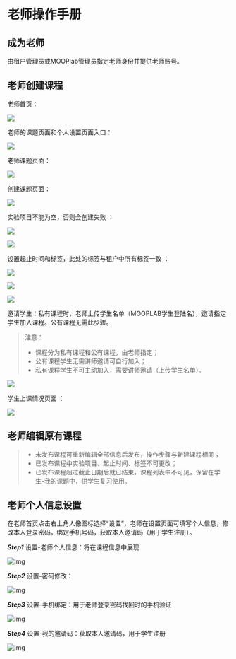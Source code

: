 # 老师操作手册



## 成为老师

由租户管理员或MOOPlab管理员指定老师身份并提供老师账号。



## 老师创建课程

老师首页：

![](D:\git\intro_to_MOOP\images\6-3-1.png)

老师的课题页面和个人设置页面入口：

![](D:\git\intro_to_MOOP\images\6-3-2.png)

老师课题页面：

![](D:\git\intro_to_MOOP\images\6-3-3.png)

创建课题页面：

![](D:\git\intro_to_MOOP\images\6-3-4.png)

实验项目不能为空，否则会创建失败 ：

![](D:\git\intro_to_MOOP\images\6-3-5.png)



![](D:\git\intro_to_MOOP\images\6-3-6.png)

设置起止时间和标签，此处的标签与租户中所有标签一致 ：

![](D:\git\intro_to_MOOP\images\6-3-7.png)

![](D:\git\intro_to_MOOP\images\6-3-8.png)

![](D:\git\intro_to_MOOP\images\6-3-9.png)

邀请学生：私有课程时，老师上传学生名单（MOOPLAB学生登陆名），邀请指定学生加入课程。公有课程无需此步骤。

> 注意：
>
> - 课程分为私有课程和公有课程，由老师指定；
> - 公有课程学生无需讲师邀请可自行加入；
> - 私有课程学生不可主动加入，需要讲师邀请（上传学生名单）。

![](D:\git\intro_to_MOOP\images\6-3-10.png)

学生上课情况页面 ：

![](D:\git\intro_to_MOOP\images\6-3-11.png)



## 老师编辑原有课程

> - 未发布课程可重新编辑全部信息后发布，操作步骤与新建课程相同；
> - 已发布课程中实验项目、起止时间、标签不可更改；
> - 已发布课程超过截止日期后就已结束，课程列表中不可见，保留在学生-我的课题中，供学生复习使用。



## 老师个人信息设置

在老师首页点击右上角人像图标选择“设置”，老师在设置页面可填写个人信息，修改本人登录密码，绑定手机号码，获取本人邀请码（用于学生注册）。

***Step1*** 	设置-老师个人信息：将在课程信息中展现

![img](D:\git\intro_to_MOOP\images\6-1-1.png )

***Step2***	设置-密码修改：

![img](D:\git\intro_to_MOOP\images\6-1-2.png)

 

***Step3***	设置-手机绑定：用于老师登录密码找回时的手机验证

![img](D:\git\intro_to_MOOP\images\6-1-3.png)

 

***Step4***	设置-我的邀请码：获取本人邀请码，用于学生注册

![img](D:\git\intro_to_MOOP\images\6-1-4.png)











